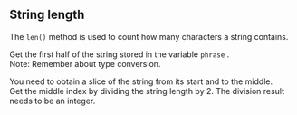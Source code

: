 ## String length

The `len()` method is used to count how many characters a string contains.  
  
Get the first half of the string stored in the variable `phrase` .  
Note: Remember about type conversion.  

<div class='hint'>You need to obtain a slice of the string from its start and 
to the middle.</div>

<div class='hint'>Get the middle index by dividing the string length by 2. The 
division result needs to be an integer.</div>
